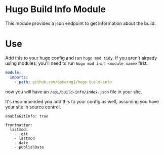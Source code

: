 # Hugo Build Info Module

This module provides a json endpoint to get information about the build. 

# Use

Add this to your hugo config and run `hugo mod tidy`. If you aren't already using modules, you'll need to run `hugo mod init <module name>` first.

```yaml
module:
  imports:
    - path: github.com/bakerag1/hugo-build-info
```

now you will have an `/api/build-info/index.json` file in your site.

It's recommended you add this to your config as well, assuming you have your site in source control.

```
enableGitInfo: true

frontmatter:
  lastmod:
    - :git
    - lastmod
    - date
    - publishDate
```
